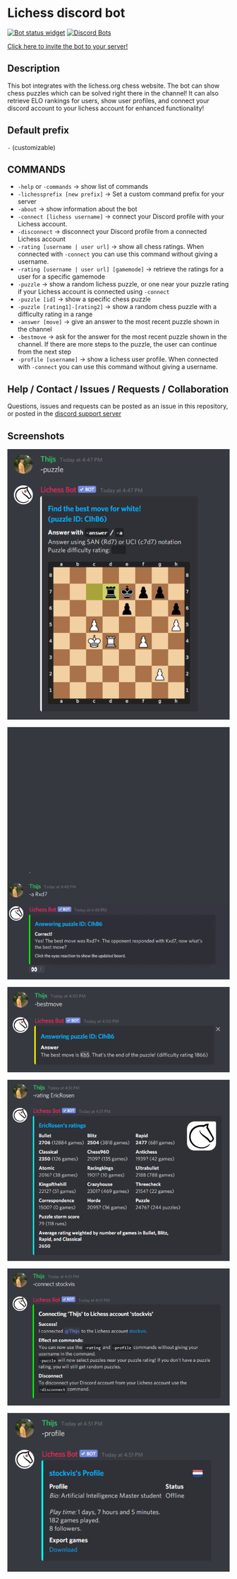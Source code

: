 # Lichess discord bot

[![Bot status widget](https://top.gg/api/widget/status/707287095911120968.svg)](https://top.gg/bot/707287095911120968)
[![Discord Bots](https://top.gg/api/widget/servers/707287095911120968.svg)](https://top.gg/bot/707287095911120968)

[Click here to invite the bot to your server!](https://discord.com/api/oauth2/authorize?client_id=707287095911120968&permissions=116800&scope=bot)

## Description
This bot integrates with the lichess.org chess website. The bot can show chess puzzles which can be solved right there in the channel! It can also retrieve ELO rankings for users, show user profiles, and connect your discord account to your lichess account for enhanced functionality!

## Default prefix
`-` (customizable)

## COMMANDS 
* `-help` or `-commands` → show list of commands
* `-lichessprefix [new prefix]` → Set a custom command prefix for your server
* `-about` → show information about the bot
* `-connect [lichess username]` → connect your Discord profile with your Lichess account.
* `-disconnect` → disconnect your Discord profile from a connected Lichess account
* `-rating [username | user url]` → show all chess ratings. When connected with `-connect` you can use this command without giving a username.
* `-rating [username | user url] [gamemode]` → retrieve the ratings for a user for a specific gamemode
* `-puzzle` → show a random lichess puzzle, or one near your puzzle rating if your Lichess account is connected using `-connect`
* `-puzzle [id]` → show a specific chess puzzle
* `-puzzle [rating1]-[rating2]` → show a random chess puzzle with a difficulty rating in a range
* `-answer [move]` → give an answer to the most recent puzzle shown in the channel
* `-bestmove` → ask for the answer for the most recent puzzle shown in the channel. If there are more steps to the puzzle, the user can continue from the next step
* `-profile [username]` → show a lichess user profile. When connected with `-connect` you can use this command without giving a username.

## Help / Contact / Issues / Requests / Collaboration
Questions, issues and requests can be posted as an issue in this repository, or posted in the [discord support server](https://discord.gg/KdpvMD72CV)

## Screenshots
![Puzzle command screenshot](/media/puzzle-example.png)

![Answer command screenshot](/media/answer-example.gif)

![Bestmove command screenshot](/media/bestmove-example.png)

![Rating command screenshot](/media/rating-example.png)

![Connect command screenshot](/media/connect-example.png)

![Profile command screenshot](/media/profile-example.png)

